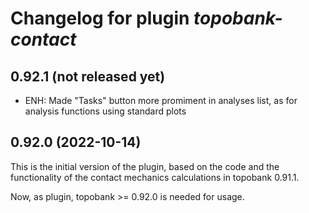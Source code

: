 # Changelog for plugin *topobank-contact*

## 0.92.1 (not released yet)

- ENH: Made "Tasks" button more promiment in analyses list,
  as for analysis functions using standard plots

## 0.92.0 (2022-10-14)

This is the initial version of the plugin, based on
the code and the functionality of the contact
mechanics calculations in topobank 0.91.1.

Now, as plugin, topobank >= 0.92.0 is needed for usage.
